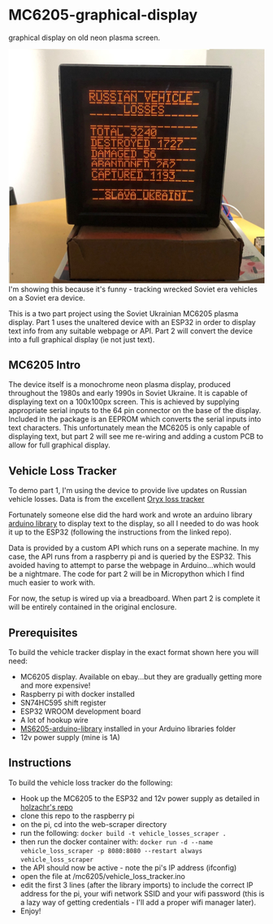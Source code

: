 # MC6205-graphical-display
graphical display on old neon plasma screen. 

![alt text](https://github.com/lambdaBoost/MC6205-graphical-display/blob/main/docs/vehicle_loss_tracker.jpg "Live update on Russian vehicle losses - but could be used for pretty much anything else")
I'm showing this because it's funny - tracking wrecked Soviet era vehicles on a Soviet era device.

This is a two part project using the Soviet Ukrainian MC6205 plasma display.
Part 1 uses the unaltered device with an ESP32 in order to display text info from any suitable webpage or API.
Part 2 will convert the device into a full graphical display (ie not just text).

## MC6205 Intro
The device itself is a monochrome neon plasma display, produced throughout the 1980s and early 1990s in Soviet Ukraine. It is capable of displaying text on a 100x100px screen. This is achieved by supplying appropriate serial inputs to the 64 pin connector on the base of the display.
Included in the package is an EEPROM which converts the serial inputs into text characters. This unfortunately mean the MC6205 is only capable of displaying text, but part 2 will see me re-wiring and adding a custom PCB to allow for full graphical display.

## Vehicle Loss Tracker
To demo part 1, I'm using the device to provide live updates on Russian vehicle losses. Data is from the excellent [Oryx loss tracker](https://www.oryxspioenkop.com/2022/02/attack-on-europe-documenting-equipment.html)

Fortunately someone else did the hard work and wrote an arduino library [arduino library](https://github.com/holzachr/MS6205-arduino-library) to display text to the display, so all I needed to do was hook it up to the ESP32 (following the instructions from the linked repo).

Data is provided by a custom API which runs on a seperate machine. In my case, the API runs from a raspberry pi and is queried by the ESP32. This avoided having to attempt to parse the webpage in Arduino...which would be a nightmare. The code for part 2 will be in Micropython which I find much easier to work with.

For now, the setup is wired up via a breadboard. When part 2 is complete it will be entirely contained in the original enclosure.

## Prerequisites
To build the vehicle tracker display in the exact format shown here you will need:

* MC6205 display. Available on ebay...but they are gradually getting more and more expensive!
* Raspberry pi with docker installed
* SN74HC595 shift register
* ESP32 WROOM development board
* A lot of hookup wire
* [MS6205-arduino-library](https://github.com/holzachr/MS6205-arduino-library) installed in your Arduino libraries folder
* 12v power supply (mine is 1A)

## Instructions
To build the vehicle loss tracker do the following:

* Hook up the MC6205 to the ESP32 and 12v power supply as detailed in [holzachr's repo](https://github.com/holzachr/MS6205-arduino-library)
* clone this repo to the raspberry pi
* on the pi, cd into the web-scraper directory
* run the following: `docker build -t vehicle_losses_scraper .`
* then run the docker container with: `docker run -d --name vehicle_loss_scraper -p 8080:8080 --restart always vehicle_loss_scraper`
* the API should now be active - note the pi's IP address (ifconfig)
* open the file at /mc6205/vehicle_loss_tracker.ino
* edit the first 3 lines (after the library imports) to include the correct IP address for the pi, your wifi network SSID and your wifi password (this is a lazy way of getting credentials - I'll add a proper wifi manager later).
* Enjoy!

